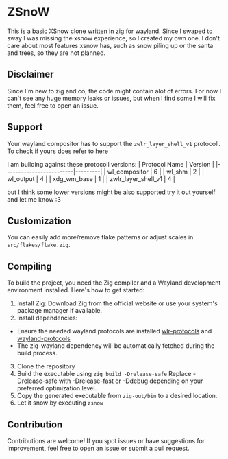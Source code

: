 # ZSnoW
This is a basic XSnow clone written in zig for wayland. 
Since I swaped to sway I was missing the xsnow experience, so I created my own one.
I don't care about most features xsnow has, such as snow piling up or the santa and trees,
so they are not planned.


## Disclaimer
Since I'm new to zig and co, the code might contain alot of errors.
For now I can't see any huge memory leaks or issues, but when I find some
I will fix them, feel free to open an issue.


## Support
Your wayland compositor has to support the `zwlr_layer_shell_v1` protocoll.
To check if yours does refer to [here](https://wayland.app/protocols/wlr-layer-shell-unstable-v1#compositor-support)

I am building against these protocoll versions:
| Protocol Name           | Version |
|-------------------------|---------|
| wl_compositor           | 6       |
| wl_shm                 | 2       |
| wl_output              | 4       |
| xdg_wm_base            | 1       |
| zwlr_layer_shell_v1    | 4       |

but I think some lower versions might be also supported try it out yourself and let me know :3

## Customization
You can easily add more/remove flake patterns or adjust scales in `src/flakes/flake.zig`.

## Compiling
To build the project, you need the Zig compiler and a Wayland development environment installed. Here's how to get started:

1. Install Zig: Download Zig from the official website or use your system's package manager if available.
2. Install dependencies:
  - Ensure the needed wayland protocols are installed [wlr-protocols](https://gitlab.freedesktop.org/wlroots/wlr-protocols/) and [wayland-protocols](https://gitlab.freedesktop.org/wayland/wayland-protocols)
  - The zig-wayland dependency will be automatically fetched during the build process.

3. Clone the repository
4. Build the executable using `zig build -Drelease-safe`
  Replace -Drelease-safe with -Drelease-fast or -Ddebug depending on your preferred optimization level.
5. Copy the generated executable from `zig-out/bin` to a desired location.
6. Let it snow by executing `zsnow`

## Contribution
Contributions are welcome! If you spot issues or have suggestions for improvement, feel free to open an issue or submit a pull request.
